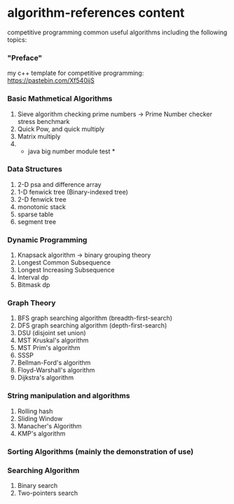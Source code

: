 # algorithm-references content

competitive programming common useful algorithms including the following topics:

### "Preface"
my c++ template for competitive programming: https://pastebin.com/Xf540ijS



### Basic Mathmetical Algorithms

1. Sieve algorithm checking prime numbers
    -> Prime Number checker stress benchmark
2. Quick Pow, and quick multiply
3. Matrix multiply
4. * java big number module test *

### Data Structures

1. 2-D psa and difference array
2. 1-D fenwick tree (Binary-indexed tree)
3. 2-D fenwick tree
4. monotonic stack
6. sparse table
7. segment tree

### Dynamic Programming 

1. Knapsack algorithm
    -> binary grouping theory
2. Longest Common Subsequence
3. Longest Increasing Subsequence
4. Interval dp
5. Bitmask dp

### Graph Theory

1. BFS graph searching algorithm (breadth-first-search)
2. DFS graph searching algorithm (depth-first-search)
3. DSU (disjoint set union)
4. MST Kruskal's algorithm
5. MST Prim's algorithm
6. SSSP
7. Bellman-Ford's algorithm
8. Floyd-Warshall's algorithm
9. Dijkstra's algorithm

### String manipulation and algorithms

1. Rolling hash
2. Sliding Window
3. Manacher's Algorithm
4. KMP's algorithm

### Sorting Algorithms (mainly the demonstration of use)

### Searching Algorithm
1. Binary search
2. Two-pointers search
